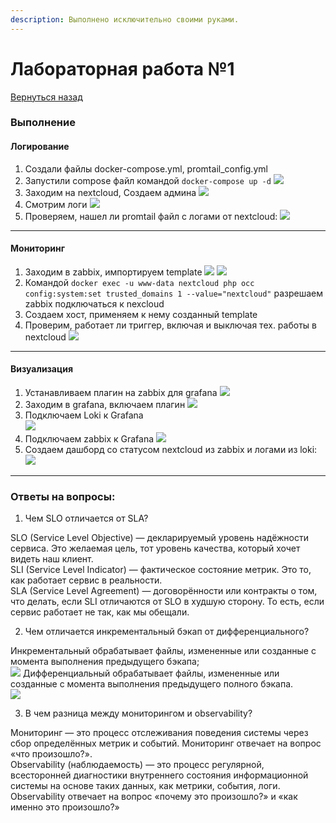 ```yaml
---
description: Выполнено исключительно своими руками.
---
```


# Лабораторная работа №1
[Вернуться назад](../README.md)

### Выполнение

#### Логирование

1. Создали файлы docker-compose.yml, promtail_config.yml
2. Запустили compose файл командой `docker-compose up -d`
   ![](assets/image.png)
3. Заходим на nextcloud, Создаем админа
   ![](assets/image-1.png)
4. Смотрим логи
   ![](assets/image-2.png)
5. Проверяем, нашел ли promtail файл с логами от nextcloud:
   ![](assets/image-3.png)

---

#### Мониторинг

1. Заходим в zabbix, импортируем template
   ![](assets/image-4.png)
   ![](assets/image-5.png)
2. Командой `docker exec -u www-data nextcloud php occ config:system:set trusted_domains 1 --value="nextcloud"` разрешаем zabbix подключаться к nexcloud
3. Создаем хост, применяем к нему созданный template
4. Проверим, работает ли триггер, включая и выключая тех. работы в nextcloud
   ![](assets/image-6.png)

---

#### Визуализация

1. Устанавливаем плагин на zabbix для grafana
   ![](assets/image-7.png)
2. Заходим в grafana, включаем плагин
   ![](assets/image-8.png)
3. Подключаем Loki к Grafana  
   ![](assets/image-9.png)
4. Подключаем zabbix к Grafana
   ![](assets/image-10.png)
5. Создаем дашборд со статусом nextcloud из zabbix и логами из loki:
   ![](assets/image-12.png)

---

### Ответы на вопросы:

1. Чем SLO отличается от SLA?

SLO (Service Level Objective) — декларируемый уровень надёжности сервиса. Это желаемая цель, тот уровень качества, который хочет видеть наш клиент.  
SLI (Service Level Indicator) — фактическое состояние метрик. Это то, как работает сервис в реальности.  
SLA (Service Level Agreement) — договорённости или контракты о том, что делать, если SLI отличаются от SLO в худшую сторону. То есть, если сервис работает не так, как мы обещали.  

2. Чем отличается инкрементальный бэкап от дифференциального?

Инкрементальный обрабатывает файлы, измененные или созданные с момента выполнения предыдущего бэкапа;  
![](assets/increment-backup-4.png)
Дифференциальный обрабатывает файлы, измененные или созданные с момента выполнения предыдущего полного бэкапа.  
![](assets/differential-backup-2.png)

3. В чем разница между мониторингом и observability?

Мониторинг — это процесс отслеживания поведения системы через сбор определённых метрик и событий. Мониторинг отвечает на вопрос «что произошло?».  
Observability (наблюдаемость) — это процесс регулярной, всесторонней диагностики внутреннего состояния информационной системы на основе таких данных, как метрики, события, логи. Observability отвечает на вопрос «почему это произошло?» и «как именно это произошло?» 
